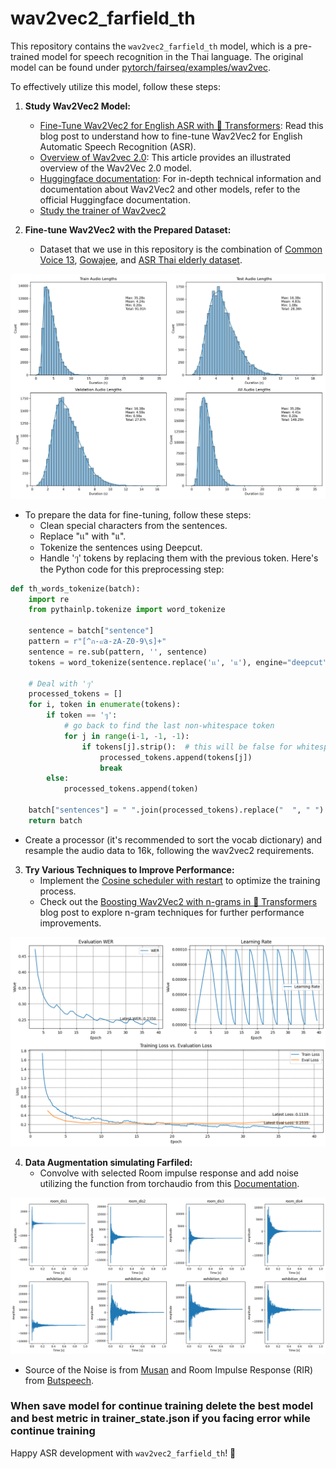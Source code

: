 # wav2vec2_farfield_th

This repository contains the `wav2vec2_farfield_th` model, which is a pre-trained model for speech recognition in the Thai language. The original model can be found under [pytorch/fairseq/examples/wav2vec](https://github.com/pytorch/fairseq/tree/master/examples/wav2vec#wav2vec-20).

To effectively utilize this model, follow these steps:

1. **Study Wav2Vec2 Model:**
   - [Fine-Tune Wav2Vec2 for English ASR with 🤗 Transformers](https://huggingface.co/blog/fine-tune-wav2vec2-english): Read this blog post to understand how to fine-tune Wav2Vec2 for English Automatic Speech Recognition (ASR).
   - [Overview of Wav2vec 2.0](https://jonathanbgn.com/2021/09/30/illustrated-wav2vec-2.html): This article provides an illustrated overview of the Wav2Vec 2.0 model.
   - [Huggingface documentation](https://huggingface.co/docs/transformers/model_doc/wav2vec2): For in-depth technical information and documentation about Wav2Vec2 and other models, refer to the official Huggingface documentation.
   - [Study the trainer of Wav2vec2](https://huggingface.co/docs/transformers/main_classes/trainer)

2. **Fine-tune Wav2Vec2 with the Prepared Dataset:**
   - Dataset that we use in this repository is the combination of [Common Voice 13](https://commonvoice.mozilla.org/en/datasets), [Gowajee](https://github.com/ekapolc/gowajee_corpus), and [ASR Thai elderly dataset](https://github.com/VISAI-DATAWOW/Thai-Elderly-Speech-dataset/releases/tag/v1.0.0).
  
![distribution](./components/distribution.jpg)

   - To prepare the data for fine-tuning, follow these steps:
     - Clean special characters from the sentences.
     - Replace "เเ" with "แ".
     - Tokenize the sentences using Deepcut.
     - Handle 'ๆ' tokens by replacing them with the previous token. Here's the Python code for this preprocessing step:
     
```python
def th_words_tokenize(batch):
    import re
    from pythainlp.tokenize import word_tokenize

    sentence = batch["sentence"]
    pattern = r"[^ก-๙a-zA-Z0-9\s]+"
    sentence = re.sub(pattern, '', sentence)
    tokens = word_tokenize(sentence.replace('เเ', 'แ'), engine="deepcut")

    # Deal with 'ๆ'
    processed_tokens = []
    for i, token in enumerate(tokens):
        if token == 'ๆ':
            # go back to find the last non-whitespace token
            for j in range(i-1, -1, -1):
                if tokens[j].strip():  # this will be false for whitespace
                    processed_tokens.append(tokens[j])
                    break
        else:
            processed_tokens.append(token)

    batch["sentences"] = " ".join(processed_tokens).replace("  ", " ")
    return batch
```


   - Create a processor (it's recommended to sort the vocab dictionary) and resample the audio data to 16k, following the wav2vec2 requirements.

3. **Try Various Techniques to Improve Performance:**
   - Implement the [Cosine scheduler with restart](https://huggingface.co/docs/transformers/v4.30.0/en/main_classes/optimizer_schedules#transformers.get_linear_schedule_with_warmup.num_training_steps) to optimize the training process.
   - Check out the [Boosting Wav2Vec2 with n-grams in 🤗 Transformers](https://huggingface.co/blog/wav2vec2-with-ngram) blog post to explore n-gram techniques for further performance improvements.

![train](./components/output3.png)

4. **Data Augmentation simulating Farfiled:**
   - Convolve with selected Room impulse response and add noise utilizing the function from torchaudio from this [Documentation](https://pytorch.org/audio/stable/tutorials/audio_data_augmentation_tutorial.html).

![rir](./components/rir.png)

   - Source of the Noise is from [Musan](https://www.openslr.org/17/) and Room Impulse Response (RIR) from [Butspeech](https://speech.fit.vutbr.cz/software/but-speech-fit-reverb-database).

### When save model for continue training delete the best model and best metric in trainer_state.json if you facing error while continue training

Happy ASR development with `wav2vec2_farfield_th`! 🎉



